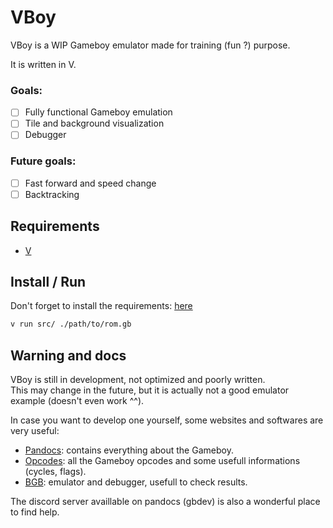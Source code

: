 # VBoy  

VBoy is a WIP Gameboy emulator made for training (fun ?) purpose.  

It is written in V.  

### Goals:  

- [ ] Fully functional Gameboy emulation  
- [ ] Tile and background visualization  
- [ ] Debugger  

### Future goals:
- [ ] Fast forward and speed change  
- [ ] Backtracking  

## Requirements  

- [V](https://github.com/vlang/v)

## Install / Run  

Don't forget to install the requirements:  [here](#requirements)  

```bash
v run src/ ./path/to/rom.gb
```

## Warning and docs  

VBoy is still in development, not optimized and poorly written.  
This may change in the future, but it is actually not a good emulator example (doesn't even work ^^).  

In case you want to develop one yourself, some websites and softwares are very useful:  
- [Pandocs](https://gbdev.io/pandocs/): contains everything about the Gameboy.  
- [Opcodes](https://www.pastraiser.com/cpu/gameboy/gameboy_opcodes.html): all the Gameboy opcodes and some usefull informations (cycles, flags).  
- [BGB](https://bgb.bircd.org): emulator and debugger, usefull to check results.  

The discord server availlable on pandocs (gbdev) is also a wonderful place to find help.